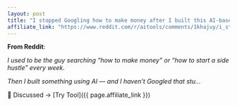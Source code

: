```yaml
---
layout: post
title: "I stopped Googling how to make money after I built this AI-based system"
affiliate_link: "https://www.reddit.com/r/aitools/comments/1khajuy/i_stopped_googling_how_to_make_money_after_i/?ref=autoverse&utm_source=autoverse"
---
```


**From Reddit**:  
*<!-- SC_OFF --><div class='md'><p>I used to be the guy searching “how to make money” or “how to start a side hustle” every week.</p> <p>Then I built something using AI — and I haven’t Googled that stu...*

💬 Discussed → [Try Tool]({{ page.affiliate_link }})  

